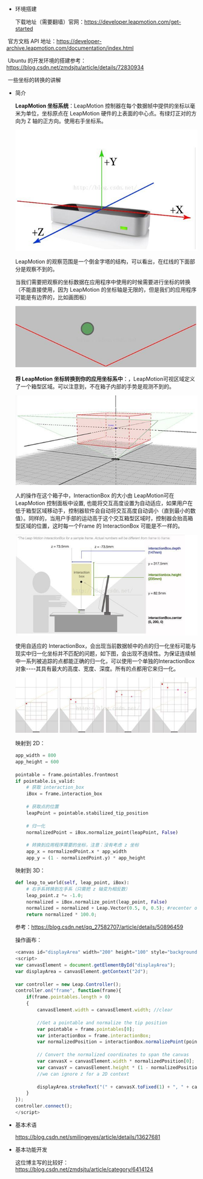 - 环境搭建

  下载地址（需要翻墙）官网：https://developer.leapmotion.com/get-started


​       官方文档 API 地址：https://developer-archive.leapmotion.com/documentation/index.html

​       Ubuntu 的开发环境的搭建参考：https://blog.csdn.net/zmdsjtu/article/details/72830934

​       一些坐标的转换的讲解     

- 简介

  **LeapMotion 坐标系统**：LeapMotion 控制器在每个数据帧中提供的坐标以毫米为单位，坐标原点在 LeapMotion 硬件的上表面的中心点。有绿灯正对的方向为 Z 轴的正方向。使用右手坐标系。

  ![](imgs/4.png)

  LeapMotion 的观察范围是一个倒金字塔的结构，可以看出，在红线的下面部分是观察不到的。

  当我们需要把观察的坐标数据在应用程序中使用的时候需要进行坐标的转换（不能直接使用，因为 LeapMotion 的坐标轴是无限的，但是我们的应用程序可能是有边界的，比如画图板）

  ![](imgs/5.png)

  **将 LeapMotion 坐标转换到你的应用坐标系中**：，LeapMotion可视区域定义了一个箱型区域。可以注意到，不在箱子内部的手势是观测不到的。

  ![](imgs/1.png)

  人的操作在这个箱子中，InteractionBox 的大小由 LeapMotion可在 LeapMotion 控制面板中设置, 也能将交互高度设置为自动适应，如果用户在低于箱型区域移动手，控制器软件会自动将交互高度自动调小（直到最小的数值）。同样的，当用户手部的运动高于这个交互箱型区域时，控制器会抬高箱型区域的位置，这时每一个Frame 的 InteractionBox 可能是不一样的。

  ![](imgs/2.png)

  使用自适应的 InteractionBox，会出现当前数据帧中的点的归一化坐标可能与现实中归一化坐标并不匹配的问题，如下图，会出现不连续性。为保证连续帧中一系列被追踪的点都能正确的归一化，可以使用一个单独的InteractionBox 对象----其具有最大的高度、宽度、深度。所有的点都用它来归一化。

  ![](imgs/3.png)

  映射到 2D：

  ```python
  app_width = 800
  app_height = 600
  
  pointable = frame.pointables.frontmost
  if pointable.is_valid:
      # 获取 interaction_box
      iBox = frame.interaction_box 
      
      # 获取点的位置
      leapPoint = pointable.stabilized_tip_position
      
      # 归一化
      normalizedPoint = iBox.normalize_point(leapPoint, False)
      
      # 转换到应用程序需要的坐标，注意：没有考虑 z 坐标
      app_x = normalizedPoint.x * app_width
      app_y = (1 - normalizedPoint.y) * app_height
  ```

  映射到 3D：

  ```python
  def leap_to_world(self, leap_point, iBox):
      # 右手系转换到左手系（只需把 z 轴变为相反数）
      leap_point.z *= -1.0; 
      normalized = iBox.normalize_point(leap_point, False)
      normalized = normalized + Leap.Vector(0.5, 0, 0.5); #recenter origin
      return normalized * 100.0;
  ```

  参考：https://blog.csdn.net/qq_27582707/article/details/50896459

  操作画布：

  ```js
  <canvas id="displayArea" width="200" height="100" style="background:#dddddd;"></canvas>
  <script>
  var canvasElement = document.getElementById("displayArea");
  var displayArea = canvasElement.getContext("2d");
  
  var controller = new Leap.Controller();
  controller.on("frame", function(frame){
      if(frame.pointables.length > 0)
      {
          canvasElement.width = canvasElement.width; //clear
          
          //Get a pointable and normalize the tip position
          var pointable = frame.pointables[0];
          var interactionBox = frame.interactionBox;
          var normalizedPosition = interactionBox.normalizePoint(pointable.tipPosition, true);
          
          // Convert the normalized coordinates to span the canvas
          var canvasX = canvasElement.width * normalizedPosition[0];
          var canvasY = canvasElement.height * (1 - normalizedPosition[1]);
          //we can ignore z for a 2D context
          
          displayArea.strokeText("(" + canvasX.toFixed(1) + ", " + canvasY.toFixed(1) + ")", canvasX, canvasY);
      }
  });
  controller.connect();
  </script>
  ```

- 基本术语

  https://blog.csdn.net/smilingeyes/article/details/13627681

- 基本功能开发

  这位博主写的比较好：https://blog.csdn.net/zmdsjtu/article/category/6414124

